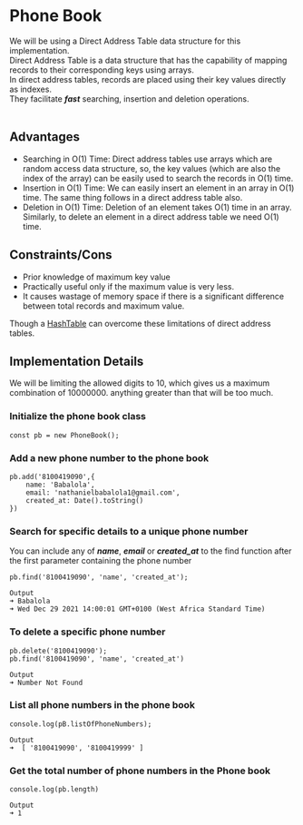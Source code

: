 # Phone Book
 We will be using a Direct Address Table data structure for this implementation. <br>
 Direct Address Table is a data structure that has the capability of mapping records to their corresponding keys using arrays.<br>
 In direct address tables, records are placed using their key values directly as indexes.<br>
 They facilitate ***fast*** searching, insertion and deletion operations.<br><br>


## Advantages
<ul>
<li> Searching in O(1) Time: Direct address tables use arrays which are random access data structure, so, the key values (which are also the index of the array) can be easily used to search the records in O(1) time.
</li>
<li> Insertion in O(1) Time: We can easily insert an element in an array in O(1) time. The same thing follows in a direct address table also.
</li>
<li> Deletion in O(1) Time: Deletion of an element takes O(1) time in an array. Similarly, to delete an element in a direct address table we need O(1) time.
</li>
</ul>

## Constraints/Cons
<ul>
<li>Prior knowledge of maximum key value
</li>
<li>Practically useful only if the maximum value is very less.
</li>
<li>It causes wastage of memory space if there is a significant difference between total records and maximum value.
</li>
</ul>

Though a [HashTable](https://en.wikipedia.org/wiki/Hash_table) can overcome these limitations of direct address tables.


## Implementation Details

We will be limiting the allowed digits to 10, which gives us a maximum combination of 10000000. anything greater than that will be too much.<br/>


### Initialize the phone book class <br>
    const pb = new PhoneBook();

### Add a new phone number to the phone book
    pb.add('8100419090',{
        name: 'Babalola',
        email: 'nathanielbabalola1@gmail.com',
        created_at: Date().toString()
    })

### Search for specific details to a unique phone number
You can include any of ***name***, ***email*** or ***created_at*** to the find function after the first parameter containing the phone number <br>

    pb.find('8100419090', 'name', 'created_at');
    
    Output
    ➜ Babalola
    ➜ Wed Dec 29 2021 14:00:01 GMT+0100 (West Africa Standard Time)

### To delete a specific phone number
    pb.delete('8100419090');
    pb.find('8100419090', 'name', 'created_at')

    Output
    ➜ Number Not Found

### List all phone numbers in the phone book
    console.log(pB.listOfPhoneNumbers);
    
    Output
    ➜  [ '8100419090', '8100419999' ]


### Get the total number of phone numbers in the Phone book
    console.log(pb.length)
    
    Output
    ➜ 1

